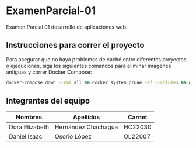 # ExamenParcial-01

Examen Parcial 01 desarrollo de aplicaciones web.

## Instrucciones para correr el proyecto

Para asegurar que no haya problemas de caché entre diferentes proyectos o ejecuciones, siga los siguientes comandos para eliminar imágenes antiguas y correr Docker Compose:

```bash
docker-compose down --rmi all && docker system prune -af --volumes && docker-compose up --build
```


## Integrantes del equipo
| Nombres  | Apeliidos | Carnet | 
| ------------- | ------------- | ------------- |
|Dora Elizabeth| Hernández Chachagua|HC22030 
|Daniel Isaac| Osorio López|OL22007 
